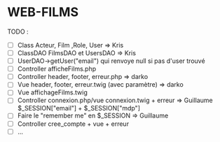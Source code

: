 # WEB-FILMS

TODO :
- [ ] Class Acteur, Film ,Role, User => Kris
- [ ] ClassDAO FilmsDAO et UsersDAO => Kris
- [ ] UserDAO->getUser("email") qui renvoye null si pas d'user trouvé
- [ ] Controller afficheFilms.php 
- [ ] Controller header, footer, erreur.php => darko
- [ ] Vue header, footer, erreur.twig (avec paramètre) => darko
- [ ] Vue affichageFilms.twig
- [ ] Controller connexion.php/vue connexion.twig + erreur => Guillaume
  $_SESSION["email"] + $_SESSION["mdp"]
- [ ] Faire le "remember me" en $_SESSION => Guillaume
- [ ] Controller cree_compte + vue + erreur 
- [ ] ...